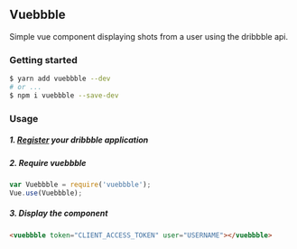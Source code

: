 ## Vuebbble
Simple vue component displaying shots from a user using the dribbble api.

### Getting started
```bash
$ yarn add vuebbble --dev
# or ...
$ npm i vuebbble --save-dev
```

### Usage
##### 1. [Register](https://dribbble.com/account/applications/new) your dribbble application

##### 2. Require vuebbble
```javascript
var Vuebbble = require('vuebbble');
Vue.use(Vuebbble);
```

##### 3. Display the component
```html
<vuebbble token="CLIENT_ACCESS_TOKEN" user="USERNAME"></vuebbble>
```